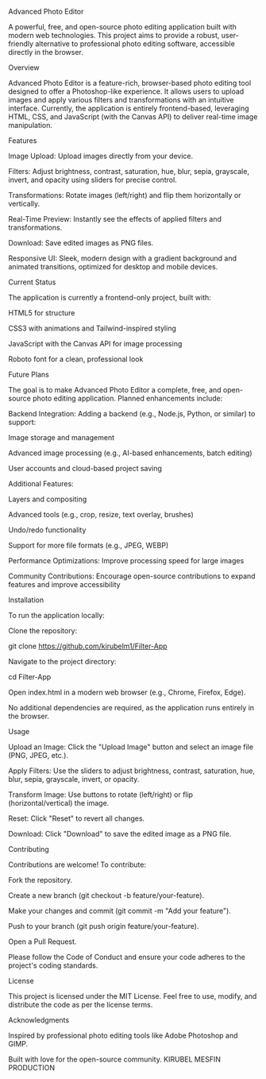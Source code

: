 Advanced Photo Editor

A powerful, free, and open-source photo editing application built with modern web technologies. This project aims to provide a robust, user-friendly alternative to professional photo editing software, accessible directly in the browser.

Overview

Advanced Photo Editor is a feature-rich, browser-based photo editing tool designed to offer a Photoshop-like experience. It allows users to upload images and apply various filters and transformations with an intuitive interface. Currently, the application is entirely frontend-based, leveraging HTML, CSS, and JavaScript (with the Canvas API) to deliver real-time image manipulation.

Features





Image Upload: Upload images directly from your device.



Filters: Adjust brightness, contrast, saturation, hue, blur, sepia, grayscale, invert, and opacity using sliders for precise control.



Transformations: Rotate images (left/right) and flip them horizontally or vertically.



Real-Time Preview: Instantly see the effects of applied filters and transformations.



Download: Save edited images as PNG files.



Responsive UI: Sleek, modern design with a gradient background and animated transitions, optimized for desktop and mobile devices.

Current Status

The application is currently a frontend-only project, built with:





HTML5 for structure



CSS3 with animations and Tailwind-inspired styling



JavaScript with the Canvas API for image processing



Roboto font for a clean, professional look

Future Plans

The goal is to make Advanced Photo Editor a complete, free, and open-source photo editing application. Planned enhancements include:





Backend Integration: Adding a backend (e.g., Node.js, Python, or similar) to support:





Image storage and management



Advanced image processing (e.g., AI-based enhancements, batch editing)



User accounts and cloud-based project saving



Additional Features:





Layers and compositing



Advanced tools (e.g., crop, resize, text overlay, brushes)



Undo/redo functionality



Support for more file formats (e.g., JPEG, WEBP)



Performance Optimizations: Improve processing speed for large images



Community Contributions: Encourage open-source contributions to expand features and improve accessibility

Installation

To run the application locally:





Clone the repository:

git clone https://github.com/kirubelm1/Filter-App


Navigate to the project directory:

cd Filter-App



Open index.html in a modern web browser (e.g., Chrome, Firefox, Edge).

No additional dependencies are required, as the application runs entirely in the browser.

Usage





Upload an Image: Click the "Upload Image" button and select an image file (PNG, JPEG, etc.).



Apply Filters: Use the sliders to adjust brightness, contrast, saturation, hue, blur, sepia, grayscale, invert, or opacity.



Transform Image: Use buttons to rotate (left/right) or flip (horizontal/vertical) the image.



Reset: Click "Reset" to revert all changes.



Download: Click "Download" to save the edited image as a PNG file.

Contributing

Contributions are welcome! To contribute:





Fork the repository.



Create a new branch (git checkout -b feature/your-feature).



Make your changes and commit (git commit -m "Add your feature").



Push to your branch (git push origin feature/your-feature).



Open a Pull Request.

Please follow the Code of Conduct and ensure your code adheres to the project's coding standards.

License

This project is licensed under the MIT License. Feel free to use, modify, and distribute the code as per the license terms.


Acknowledgments





Inspired by professional photo editing tools like Adobe Photoshop and GIMP.



Built with love for the open-source community.
KIRUBEL MESFIN PRODUCTION
